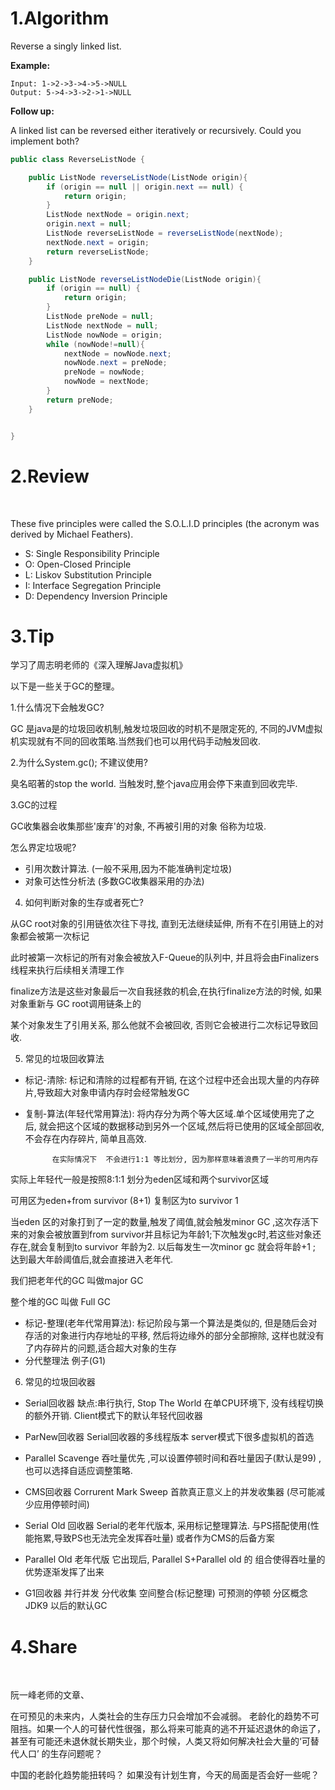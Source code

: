 # 1.Algorithm




Reverse a singly linked list.

**Example:**

```
Input: 1->2->3->4->5->NULL
Output: 5->4->3->2->1->NULL
```

**Follow up:**

A linked list can be reversed either iteratively or recursively. Could you implement both?



```java
public class ReverseListNode {

    public ListNode reverseListNode(ListNode origin){
        if (origin == null || origin.next == null) {
            return origin;
        }
        ListNode nextNode = origin.next;
        origin.next = null;
        ListNode reverseListNode = reverseListNode(nextNode);
        nextNode.next = origin;
        return reverseListNode;
    }

    public ListNode reverseListNodeDie(ListNode origin){
        if (origin == null) {
            return origin;
        }
        ListNode preNode = null;
        ListNode nextNode = null;
        ListNode nowNode = origin;
        while (nowNode!=null){
            nextNode = nowNode.next;
            nowNode.next = preNode;
            preNode = nowNode;
            nowNode = nextNode;
        }
        return preNode;
    }


}

```

# 2.Review

​	

[SOLID Principles every Developer Should Know]: https://blog.bitsrc.io/solid-principles-every-developer-should-know-b3bfa96bb688

These five principles were called the S.O.L.I.D principles (the acronym was derived by Michael Feathers).

- S: Single Responsibility Principle
- O: Open-Closed Principle
- L: Liskov Substitution Principle
- I: Interface Segregation Principle
- D: Dependency Inversion Principle

# 3.Tip	

学习了周志明老师的《深入理解Java虚拟机》

以下是一些关于GC的整理。





1.什么情况下会触发GC?

GC 是java是的垃圾回收机制,触发垃圾回收的时机不是限定死的, 不同的JVM虚拟机实现就有不同的回收策略.当然我们也可以用代码手动触发回收.

2.为什么System.gc(); 不建议使用?

臭名昭著的stop the world.  当触发时,整个java应用会停下来直到回收完毕.  

3.GC的过程

GC收集器会收集那些'废弃'的对象,  不再被引用的对象   俗称为垃圾.  

怎么界定垃圾呢?

- 引用次数计算法. (一般不采用,因为不能准确判定垃圾)
- 对象可达性分析法 (多数GC收集器采用的办法)



4. 如何判断对象的生存或者死亡?

从GC root对象的引用链依次往下寻找,   直到无法继续延伸, 所有不在引用链上的对象都会被第一次标记

此时被第一次标记的所有对象会被放入F-Queue的队列中, 并且将会由Finalizers 线程来执行后续相关清理工作

finalize方法是这些对象最后一次自我拯救的机会,在执行finalize方法的时候, 如果对象重新与 GC root调用链条上的

某个对象发生了引用关系, 那么他就不会被回收, 否则它会被进行二次标记导致回收.



5. 常见的垃圾回收算法

- 标记-清除: 标记和清除的过程都有开销, 在这个过程中还会出现大量的内存碎片,导致超大对象申请内存时会经常触发GC
- 复制-算法(年轻代常用算法): 将内存分为两个等大区域.单个区域使用完了之后, 就会把这个区域的数据移动到另外一个区域,然后将已使用的区域全部回收, 不会存在内存碎片, 简单且高效. 

 			在实际情况下  不会进行1:1 等比划分, 因为那样意味着浪费了一半的可用内存

实际上年轻代一般是按照8:1:1 划分为eden区域和两个survivor区域  

可用区为eden+from survivor (8+1)    复制区为to survivor  1

当eden 区的对象打到了一定的数量,触发了阈值,就会触发minor GC ,这次存活下来的对象会被放置到from survivor并且标记为年龄1;下次触发gc时,若这些对象还存在,就会复制到to survivor 年龄为2. 以后每发生一次minor gc 就会将年龄+1 ; 达到最大年龄阈值后,就会直接进入老年代.

我们把老年代的GC 叫做major GC

整个堆的GC 叫做 Full  GC

- 标记-整理(老年代常用算法):  标记阶段与第一个算法是类似的, 但是随后会对存活的对象进行内存地址的平移, 然后将边缘外的部分全部擦除, 这样也就没有了内存碎片的问题,适合超大对象的生存
- 分代整理法   例子(G1)



6. 常见的垃圾回收器

-  Serial回收器   缺点:串行执行, Stop The World   在单CPU环境下, 没有线程切换的额外开销.  Client模式下的默认年轻代回收器
-  ParNew回收器     Serial回收器的多线程版本  server模式下很多虚拟机的首选
-  Parallel Scavenge   吞吐量优先 ,可以设置停顿时间和吞吐量因子(默认是99) ,也可以选择自适应调整策略. 

-  CMS回收器   Corrurent Mark Sweep  首款真正意义上的并发收集器  (尽可能减少应用停顿时间)
-  Serial Old   回收器       Serial的老年代版本, 采用标记整理算法.   与PS搭配使用(性能拖累,导致PS也无法完全发挥吞吐量)        或者作为CMS的后备方案
-  Parallel  Old    老年代版  它出现后, Parallel S+Parallel old 的 组合使得吞吐量的优势逐渐发挥了出来
-  G1回收器  并行并发 分代收集  空间整合(标记整理)  可预测的停顿  分区概念 JDK9 以后的默认GC

# 4.Share

​	

[日本70岁退休谈起]: http://www.ruanyifeng.com/blog/2018/03/retire-at-70.html

阮一峰老师的文章、

在可预见的未来内，人类社会的生存压力只会增加不会减弱。 老龄化的趋势不可阻挡。如果一个人的可替代性很强，那么将来可能真的逃不开延迟退休的命运了，甚至有可能还未退休就长期失业，那个时候，人类又将如何解决社会大量的‘可替代人口’ 的生存问题呢？

中国的老龄化趋势能扭转吗？ 如果没有计划生育，今天的局面是否会好一些呢？ 



​	



